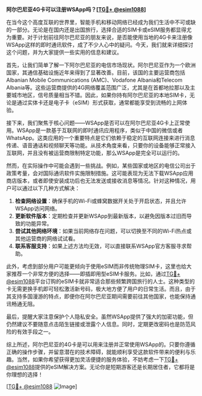 **阿尔巴尼亚4G卡可以注册WSApp吗？[[TG💪+ @esim1088](https://t.me/s/esim1088)]**

在当今这个高度互联的世界里，智能手机和移动网络已经成为我们生活中不可或缺的一部分。无论是在国内还是出国旅行，选择合适的SIM卡或eSIM服务都显得尤为重要。对于计划前往阿尔巴尼亚的朋友来说，是否能使用当地的4G卡来注册像WSApp这样的即时通讯软件，成了不少人心中的疑问。今天，我们就来详细探讨这个问题，并为大家提供一些实用的信息和建议。

首先，让我们简单了解一下阿尔巴尼亚的电信市场现状。阿尔巴尼亚作为一个欧洲国家，其通信基础设施近年来得到了显著改善。目前，该国的主要运营商包括Albanian Mobile Communications (AMC)、Vodafone Albania和Telecom Albania等。这些运营商提供的4G网络覆盖范围广泛，尤其是在首都地拉那以及主要城市地区，信号质量相当不错。因此，如果你持有阿尔巴尼亚的本地SIM卡，无论是通过实体卡还是电子卡（eSIM）形式获取，通常都能享受到流畅的上网体验。

接下来，我们聚焦于核心问题——WSApp是否可以在阿尔巴尼亚4G卡上正常使用。WSApp是一款基于互联网的即时通讯应用程序，类似于中国的微信或者WhatsApp。这类应用的一个重要特点是它们依赖于稳定的互联网连接来进行消息传递、语音通话和视频聊天等功能。从技术角度来看，只要你的设备能够正常接入互联网，并且没有被运营商限制特定功能，那么WSApp是完全可以运行的。

然而，在实际操作中可能会遇到一些挑战。例如，某些国家或地区的电信公司出于政策考量，会对国际通讯软件实施限制措施。这可能表现为无法下载WSApp应用商店版本，或者即使安装成功后也无法发送或接收消息等情况。针对这种情况，用户可以通过以下几种方式解决：

1. **检查网络设置**：确保手机的Wi-Fi或蜂窝数据开关处于开启状态，并且允许WSApp访问网络。
2. **更新软件版本**：定期检查并更新WSApp到最新版本，以避免因版本过旧而导致的功能异常。
3. **尝试其他网络环境**：如果当前网络存在问题，可以切换至不同的Wi-Fi热点或其他运营商的网络试试看。
4. **联系客服支持**：如果上述方法均无效，可以直接联系WSApp官方客服寻求帮助。

此外，考虑到部分用户可能更倾向于使用eSIM而非传统物理SIM卡，这里也给大家推荐一个非常方便的选择——即插即用型eSIM卡服务。比如，通过[TG💪+ @esim1088](https://t.me/s/esim1088)平台订购的eSIM卡就非常适合那些频繁跨国旅行的人士。这种类型的卡无需更换手机即可轻松激活新号码，极大地方便了用户的日常生活。而且，由于其支持多国漫游的特点，即便你在阿尔巴尼亚期间需要前往其他国家，也能保持通讯畅通无阻。

最后，提醒大家注意保护个人隐私安全。虽然WSApp提供了强大的加密功能，但仍然建议不要随意点击陌生链接或泄露个人信息。同时，定期更改密码也是防范风险的有效手段之一。

综上所述，阿尔巴尼亚的4G卡是可以用来注册并正常使用WSApp的。只要你遵循正确的操作步骤，并留意潜在的技术障碍，就能顺利享受这款软件带来的便利与乐趣。当然，如果你希望获得更加灵活便捷的服务体验，不妨考虑一下[TG💪+ @esim1088](https://t.me/s/esim1088)提供的eSIM解决方案。无论你是短期游客还是长期居住者，它都将是你理想的选择！

[[TG💪+ @esim1088](https://t.me/s/esim1088) ![Image](https://i.postimg.cc/4NQfJmqS/Snipaste-2025-05-13-00-14-12.png)]